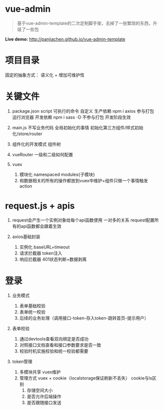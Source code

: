 # vue-admin

> 基于vue-admin-template的二次定制脚手架，去掉了一些繁琐的东西，升级了一些包

**Live demo:** http://panjiachen.github.io/vue-admin-template

# 项目目录

固定的抽象方式： 语义化 + 增加可维护性

# 关键文件

1. package.json
    script 可执行的命令 自定义
    生产依赖 npm i axios 参与打包 运行浏览器
    开发依赖 npm i sass -D 不参与打包 开发阶段生效

2. main.js
    不写业务代码 全局初始化的事情 初始化第三方组件/样式初始化/store/router

3. 组件化的开发模式 组件树

4. vueRouter
    一级和二级如何配置

5. vuex
    1. 模块化 namespaced modules{子模块}
    2. 和数据相关的所有的操作都放到vuex中维护+组件只做一个事情触发action


# request.js + apis

1. request会产生一个实例对象给每个api函数使用 一对多的关系 request配置所有的api函数都会跟着生效

2. axios基础封装
    1. 实例化 baseURL+timeout
    2. 请求拦截器 token注入
    3. 响应拦截器 401状态判断+数据剥离

# 登录

1. 业务模式
    1. 表单基础校验
    2. 表单统一校验
    3. 后续的业务处理（调用接口-token-存入token-跳转首页-提示用户）

2. 表单校验
    1. 通过devtools查看双向绑定是否成功
    2. 对照接口文档查看和接口参数要求是否一致
    3. 校验时机实施校验和统一校验都需要

3. token管理
    1. 多模块共享 vuex维护
    2. 管理方式 vuex + cookie（localstorage保证刷新不丢失）
        cookie与ls区别
        1. 存储空间大小
        2. 是否允许后端操作
        3. 是否跟随接口发送

